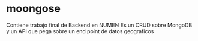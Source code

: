 # moongose
Contiene trabajo final de Backend en NUMEN
Es un CRUD sobre MongoDB y un API que pega sobre un end point de datos geograficos

